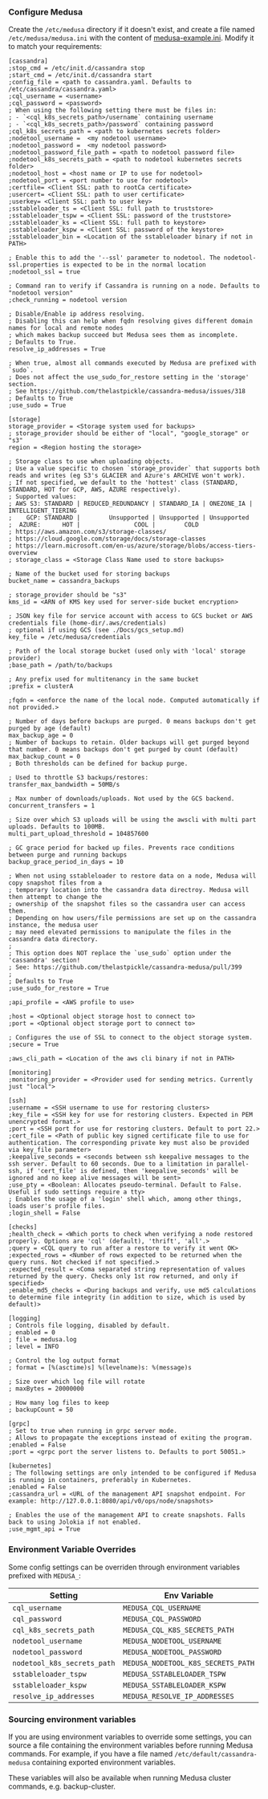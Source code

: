 ### Configure Medusa

Create the `/etc/medusa` directory if it doesn't exist, and create a file named `/etc/medusa/medusa.ini` with the content of [medusa-example.ini](../medusa-example.ini).
Modify it to match your requirements:

```
[cassandra]
;stop_cmd = /etc/init.d/cassandra stop
;start_cmd = /etc/init.d/cassandra start
;config_file = <path to cassandra.yaml. Defaults to /etc/cassandra/cassandra.yaml>
;cql_username = <username>
;cql_password = <password>
; When using the following setting there must be files in:
; - `<cql_k8s_secrets_path>/username` containing username
; - `<cql_k8s_secrets_path>/password` containing password
;cql_k8s_secrets_path = <path to kubernetes secrets folder>
;nodetool_username =  <my nodetool username>
;nodetool_password =  <my nodetool password>
;nodetool_password_file_path = <path to nodetool password file>
;nodetool_k8s_secrets_path = <path to nodetool kubernetes secrets folder>
;nodetool_host = <host name or IP to use for nodetool>
;nodetool_port = <port number to use for nodetool>
;certfile= <Client SSL: path to rootCa certificate>
;usercert= <Client SSL: path to user certificate>
;userkey= <Client SSL: path to user key>
;sstableloader_ts = <Client SSL: full path to truststore>
;sstableloader_tspw = <Client SSL: password of the truststore>
;sstableloader_ks = <Client SSL: full path to keystore>
;sstableloader_kspw = <Client SSL: password of the keystore>
;sstableloader_bin = <Location of the sstableloader binary if not in PATH>

; Enable this to add the '--ssl' parameter to nodetool. The nodetool-ssl.properties is expected to be in the normal location
;nodetool_ssl = true

; Command ran to verify if Cassandra is running on a node. Defaults to "nodetool version"
;check_running = nodetool version

; Disable/Enable ip address resolving.
; Disabling this can help when fqdn resolving gives different domain names for local and remote nodes
; which makes backup succeed but Medusa sees them as incomplete.
; Defaults to True.
resolve_ip_addresses = True

; When true, almost all commands executed by Medusa are prefixed with `sudo`.
; Does not affect the use_sudo_for_restore setting in the 'storage' section.
; See https://github.com/thelastpickle/cassandra-medusa/issues/318
; Defaults to True
;use_sudo = True

[storage]
storage_provider = <Storage system used for backups>
; storage_provider should be either of "local", "google_storage" or "s3"
region = <Region hosting the storage>

; Storage class to use when uploading objects.
; Use a value specific to chosen `storage_provider` that supports both reads and writes (eg S3's GLACIER and Azure's ARCHIVE won't work).
; If not specified, we default to the 'hottest' class (STANDARD, STANDARD, HOT for GCP, AWS, AZURE respectively).
; Supported values:
; AWS S3: STANDARD | REDUCED_REDUNDANCY | STANDARD_IA | ONEZONE_IA | INTELLIGENT_TIERING
;    GCP: STANDARD |        Unsupported | Unsupported | Unsupported
;  AZURE:      HOT |               COOL |        COLD
; https://aws.amazon.com/s3/storage-classes/
; https://cloud.google.com/storage/docs/storage-classes
; https://learn.microsoft.com/en-us/azure/storage/blobs/access-tiers-overview
; storage_class = <Storage Class Name used to store backups>

; Name of the bucket used for storing backups
bucket_name = cassandra_backups

; storage_provider should be "s3"
kms_id = <ARN of KMS key used for server-side bucket encryption>

; JSON key file for service account with access to GCS bucket or AWS credentials file (home-dir/.aws/credentials)
; optional if using GCS (see ./Docs/gcs_setup.md)
key_file = /etc/medusa/credentials

; Path of the local storage bucket (used only with 'local' storage provider)
;base_path = /path/to/backups

; Any prefix used for multitenancy in the same bucket
;prefix = clusterA

;fqdn = <enforce the name of the local node. Computed automatically if not provided.>

; Number of days before backups are purged. 0 means backups don't get purged by age (default)
max_backup_age = 0
; Number of backups to retain. Older backups will get purged beyond that number. 0 means backups don't get purged by count (default)
max_backup_count = 0
; Both thresholds can be defined for backup purge.

; Used to throttle S3 backups/restores:
transfer_max_bandwidth = 50MB/s

; Max number of downloads/uploads. Not used by the GCS backend.
concurrent_transfers = 1

; Size over which S3 uploads will be using the awscli with multi part uploads. Defaults to 100MB.
multi_part_upload_threshold = 104857600

; GC grace period for backed up files. Prevents race conditions between purge and running backups
backup_grace_period_in_days = 10

; When not using sstableloader to restore data on a node, Medusa will copy snapshot files from a
; temporary location into the cassandra data directroy. Medusa will then attempt to change the
; ownership of the snapshot files so the cassandra user can access them.
; Depending on how users/file permissions are set up on the cassandra instance, the medusa user 
; may need elevated permissions to manipulate the files in the cassandra data directory.
;
; This option does NOT replace the `use_sudo` option under the 'cassandra' section!
; See: https://github.com/thelastpickle/cassandra-medusa/pull/399
;
; Defaults to True
;use_sudo_for_restore = True

;api_profile = <AWS profile to use>

;host = <Optional object storage host to connect to>
;port = <Optional object storage port to connect to>

; Configures the use of SSL to connect to the object storage system.
;secure = True

;aws_cli_path = <Location of the aws cli binary if not in PATH>

[monitoring]
;monitoring_provider = <Provider used for sending metrics. Currently just "local">

[ssh]
;username = <SSH username to use for restoring clusters>
;key_file = <SSH key for use for restoring clusters. Expected in PEM unencrypted format.>
;port = <SSH port for use for restoring clusters. Default to port 22.>
;cert_file = <Path of public key signed certificate file to use for authentication. The corresponding private key must also be provided via key_file parameter>
;keepalive_seconds = <seconds between ssh keepalive messages to the ssh server. Default to 60 seconds. Due to a limitation in parallel-ssh, if 'cert_file' is defined, then 'keepalive_seconds' will be ignored and no keep alive messages will be sent>
;use_pty = <Boolean: Allocates pseudo-terminal. Default to False. Useful if sudo settings require a tty>
; Enables the usage of a 'login' shell which, among other things, loads user's profile files.
;login_shell = False

[checks]
;health_check = <Which ports to check when verifying a node restored properly. Options are 'cql' (default), 'thrift', 'all'.>
;query = <CQL query to run after a restore to verify it went OK>
;expected_rows = <Number of rows expected to be returned when the query runs. Not checked if not specified.>
;expected_result = <Coma separated string representation of values returned by the query. Checks only 1st row returned, and only if specified>
;enable_md5_checks = <During backups and verify, use md5 calculations to determine file integrity (in addition to size, which is used by default)>

[logging]
; Controls file logging, disabled by default.
; enabled = 0
; file = medusa.log
; level = INFO

; Control the log output format
; format = [%(asctime)s] %(levelname)s: %(message)s

; Size over which log file will rotate
; maxBytes = 20000000

; How many log files to keep
; backupCount = 50

[grpc]
; Set to true when running in grpc server mode.
; Allows to propagate the exceptions instead of exiting the program.
;enabled = False
;port = <grpc port the server listens to. Defaults to port 50051.>

[kubernetes]
; The following settings are only intended to be configured if Medusa is running in containers, preferably in Kubernetes.
;enabled = False
;cassandra_url = <URL of the management API snapshot endpoint. For example: http://127.0.0.1:8080/api/v0/ops/node/snapshots>

; Enables the use of the management API to create snapshots. Falls back to using Jolokia if not enabled.
;use_mgmt_api = True
```

### Environment Variable Overrides

Some config settings can be overriden through environment variables prefixed with `MEDUSA_`:

| Setting                     | Env Variable                       |
|-----------------------------|------------------------------------|
| `cql_username`              | `MEDUSA_CQL_USERNAME`              |
| `cql_password`              | `MEDUSA_CQL_PASSWORD`              |
| `cql_k8s_secrets_path`      | `MEDUSA_CQL_K8S_SECRETS_PATH`      |
| `nodetool_username`         | `MEDUSA_NODETOOL_USERNAME`         |
| `nodetool_password`         | `MEDUSA_NODETOOL_PASSWORD`         |
| `nodetool_k8s_secrets_path` | `MEDUSA_NODETOOL_K8S_SECRETS_PATH` |
| `sstableloader_tspw`        | `MEDUSA_SSTABLELOADER_TSPW`        |
| `sstableloader_kspw`        | `MEDUSA_SSTABLELOADER_KSPW`        |
| `resolve_ip_addresses`      | `MEDUSA_RESOLVE_IP_ADDRESSES`      |

### Sourcing environment variables

If you are using environment variables to override some settings, you can source a file containing the environment variables before running Medusa commands. For example, if you have a file named `/etc/default/cassandra-medusa` containing exported environment variables.

These variables will also be available when running Medusa cluster commands, e.g. backup-cluster.
